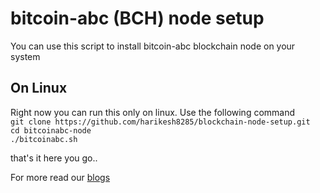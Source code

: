 # bitcoin-abc (BCH) node setup

You can use this script to install bitcoin-abc blockchain node on your system

## On Linux

Right now you can run this only on linux. Use the following command<br/>
`git clone https://github.com/harikesh8285/blockchain-node-setup.git`<br/>
`cd bitcoinabc-node`<br/>
`./bitcoinabc.sh`


that's it here you go.. 


For more read our [blogs](https://deployeed.com/blogs)

